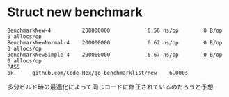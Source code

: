 Struct new benchmark
=============================

```
BenchmarkNew-4         	200000000	         6.56 ns/op	       0 B/op	       0 allocs/op
BenchmarkNewNormal-4   	200000000	         6.62 ns/op	       0 B/op	       0 allocs/op
BenchmarkNewSimple-4   	200000000	         6.67 ns/op	       0 B/op	       0 allocs/op
PASS
ok  	github.com/Code-Hex/go-benchmarklist/new	6.000s
```

多分ビルド時の最適化によって同じコードに修正されているのだろうと予想
